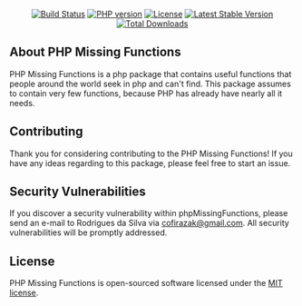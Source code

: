 <p align="center">
<a href="https://travis-ci.com/cofirazak/phpMissingFunctions">
  <img src="https://api.travis-ci.com/cofirazak/phpMissingFunctions.svg?branch=master" alt="Build Status"></a>
<a href="https://packagist.org/packages/cofirazak/php-missing-functions">
  <img src="https://img.shields.io/packagist/php-v/cofirazak/php-missing-functions" alt="PHP version"></a>  
<a href="https://packagist.org/packages/cofirazak/php-missing-functions">
  <img src="https://img.shields.io/packagist/l/cofirazak/php-missing-functions" alt="License"></a>
<a href="https://packagist.org/packages/cofirazak/php-missing-functions">
  <img src="https://img.shields.io/packagist/v/cofirazak/php-missing-functions" alt="Latest Stable Version"></a>
<a href="https://packagist.org/packages/cofirazak/php-missing-functions">
  <img src="https://img.shields.io/packagist/dt/cofirazak/php-missing-functions" alt="Total Downloads"></a>
</p>

## About PHP Missing Functions

PHP Missing Functions is a php package that contains useful functions that people around the world seek in php and can't find.
This package assumes to contain very few functions, because PHP has already have nearly all it needs.

## Contributing

Thank you for considering contributing to the PHP Missing Functions!
If you have any ideas regarding to this package, please feel free to start an issue.

## Security Vulnerabilities

If you discover a security vulnerability within phpMissingFunctions, please send an e-mail to Rodrigues da Silva via [cofirazak@gmail.com](mailto:cofirazak@gmail.com). All security vulnerabilities will be promptly addressed.

## License

PHP Missing Functions is open-sourced software licensed under the [MIT license](https://opensource.org/licenses/MIT).
